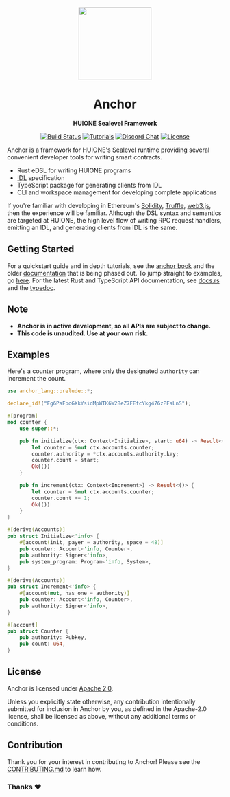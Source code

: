<div align="center">
  <img height="170x" src="https://media.discordapp.net/attachments/813444514949103658/890278520553603092/export.png?width=746&height=746" />

  <h1>Anchor</h1>

  <p>
    <strong>HUIONE Sealevel Framework</strong>
  </p>

  <p>
    <a href="https://github.com/huione/anchor/actions"><img alt="Build Status" src="https://github.com/huione/anchor/actions/workflows/tests.yaml/badge.svg" /></a>
    <a href="https://huione.github.io/anchor/"><img alt="Tutorials" src="https://img.shields.io/badge/docs-tutorials-blueviolet" /></a>
    <a href="https://discord.gg/PDeRXyVURd"><img alt="Discord Chat" src="https://img.shields.io/discord/889577356681945098?color=blueviolet" /></a>
    <a href="https://opensource.org/licenses/Apache-2.0"><img alt="License" src="https://img.shields.io/github/license/huione/anchor?color=blueviolet" /></a>
  </p>
</div>

Anchor is a framework for HUIONE's [Sealevel](https://medium.com/huione-labs/sealevel-parallel-processing-thousands-of-smart-contracts-d814b378192) runtime providing several convenient developer tools for writing smart contracts.

- Rust eDSL for writing HUIONE programs
- [IDL](https://en.wikipedia.org/wiki/Interface_description_language) specification
- TypeScript package for generating clients from IDL
- CLI and workspace management for developing complete applications

If you're familiar with developing in Ethereum's [Solidity](https://docs.soliditylang.org/en/v0.7.4/), [Truffle](https://www.trufflesuite.com/), [web3.js](https://github.com/ethereum/web3.js), then the experience will be familiar. Although the DSL syntax and semantics are targeted at HUIONE, the high level flow of writing RPC request handlers, emitting an IDL, and generating clients from IDL is the same.

## Getting Started

For a quickstart guide and in depth tutorials, see the [anchor book](https://book.anchor-lang.com) and the older [documentation](https://huione.github.io/anchor/getting-started/introduction.html) that is being phased out.
To jump straight to examples, go [here](https://github.com/huione/anchor/tree/master/examples). For the latest Rust and TypeScript API documentation, see [docs.rs](https://docs.rs/anchor-lang) and the [typedoc](https://huione.github.io/anchor/ts/index.html).

<!-- ## Packages

| Package | Description | Version | Docs |
| :-- | :-- | :--| :-- |
| `anchor-lang` | Rust primitives for writing programs on HUIONE | [![Crates.io](https://img.shields.io/crates/v/anchor-lang?color=blue)](https://crates.io/crates/anchor-lang) | [![Docs.rs](https://docs.rs/anchor-lang/badge.svg)](https://docs.rs/anchor-lang) |
| `anchor-spl` | CPI clients for SPL programs on HUIONE | ![crates](https://img.shields.io/crates/v/anchor-spl?color=blue) | [![Docs.rs](https://docs.rs/anchor-spl/badge.svg)](https://docs.rs/anchor-spl) |
| `anchor-client` | Rust client for Anchor programs | ![crates](https://img.shields.io/crates/v/anchor-client?color=blue) | [![Docs.rs](https://docs.rs/anchor-client/badge.svg)](https://docs.rs/anchor-client) |
| `@xoneorg/anchor` | TypeScript client for Anchor programs | [![npm](https://img.shields.io/npm/v/@xoneorg/anchor.svg?color=blue)](https://www.npmjs.com/package/@xoneorg/anchor) | [![Docs](https://img.shields.io/badge/docs-typedoc-blue)](https://huione.github.io/anchor/ts/index.html) |
| `@xoneorg/anchor-cli` | CLI to support building and managing an Anchor workspace | [![npm](https://img.shields.io/npm/v/@xoneorg/anchor-cli.svg?color=blue)](https://www.npmjs.com/package/@xoneorg/anchor-cli) | [![Docs](https://img.shields.io/badge/docs-typedoc-blue)](https://huione.github.io/anchor/cli/commands.html) | -->

## Note

* **Anchor is in active development, so all APIs are subject to change.**
* **This code is unaudited. Use at your own risk.**

## Examples

Here's a counter program, where only the designated `authority`
can increment the count.

```rust
use anchor_lang::prelude::*;

declare_id!("Fg6PaFpoGXkYsidMpWTK6W2BeZ7FEfcYkg476zPFsLnS");

#[program]
mod counter {
    use super::*;

    pub fn initialize(ctx: Context<Initialize>, start: u64) -> Result<()> {
        let counter = &mut ctx.accounts.counter;
        counter.authority = *ctx.accounts.authority.key;
        counter.count = start;
        Ok(())
    }

    pub fn increment(ctx: Context<Increment>) -> Result<()> {
        let counter = &mut ctx.accounts.counter;
        counter.count += 1;
        Ok(())
    }
}

#[derive(Accounts)]
pub struct Initialize<'info> {
    #[account(init, payer = authority, space = 48)]
    pub counter: Account<'info, Counter>,
    pub authority: Signer<'info>,
    pub system_program: Program<'info, System>,
}

#[derive(Accounts)]
pub struct Increment<'info> {
    #[account(mut, has_one = authority)]
    pub counter: Account<'info, Counter>,
    pub authority: Signer<'info>,
}

#[account]
pub struct Counter {
    pub authority: Pubkey,
    pub count: u64,
}
```

<!-- For more, see the [examples](https://github.com/huione/anchor/tree/master/examples)
and [tests](https://github.com/huione/anchor/tree/master/tests) directories. -->

## License

Anchor is licensed under [Apache 2.0](./LICENSE).

Unless you explicitly state otherwise, any contribution intentionally submitted
for inclusion in Anchor by you, as defined in the Apache-2.0 license, shall be
licensed as above, without any additional terms or conditions.

## Contribution

Thank you for your interest in contributing to Anchor!
Please see the [CONTRIBUTING.md](./CONTRIBUTING.md) to learn how.

### Thanks ❤️
